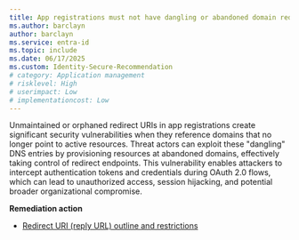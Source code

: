 ```yaml
---
title: App registrations must not have dangling or abandoned domain redirect URIs
ms.author: barclayn
author: barclayn
ms.service: entra-id
ms.topic: include
ms.date: 06/17/2025
ms.custom: Identity-Secure-Recommendation
# category: Application management
# risklevel: High
# userimpact: Low
# implementationcost: Low
---
```

Unmaintained or orphaned redirect URIs in app registrations create significant security vulnerabilities when they reference domains that no longer point to active resources. Threat actors can exploit these "dangling" DNS entries by provisioning resources at abandoned domains, effectively taking control of redirect endpoints. This vulnerability enables attackers to intercept authentication tokens and credentials during OAuth 2.0 flows, which can lead to unauthorized access, session hijacking, and potential broader organizational compromise.

**Remediation action**

- [Redirect URI (reply URL) outline and restrictions](/entra/identity-platform/reply-url.md)
